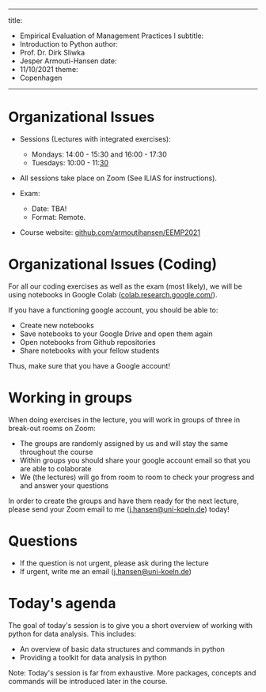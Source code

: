 
---
title:
- Empirical Evaluation of Management Practices I
subtitle:
- Introduction to Python
author:
- Prof. Dr. Dirk Sliwka
- Jesper Armouti-Hansen
date:
- 11/10/2021
theme:
- Copenhagen
---

# Organizational Issues
+ Sessions (Lectures with integrated exercises):
	+ Mondays: 14:00 - 15:30 and 16:00 - 17:30
	+ Tuesdays: 10:00 - 11:[30](30)

+ All sessions take place on Zoom (See ILIAS for instructions).
+ Exam:
	+ Date: TBA!
	+ Format: Remote.
+ Course website: [github.com/armoutihansen/EEMP2021](https://github.com/armoutihansen/EEMP2021)

# Organizational Issues (Coding)
For all our coding exercises as well as the exam (most likely), we will be using notebooks in Google Colab ([colab.research.google.com/](https://colab.research.google.com/)).

If you have a functioning google account, you should be able to:

+ Create new notebooks
+ Save notebooks to your Google Drive and open them again
+ Open notebooks from Github repositories
+ Share notebooks with your fellow students

Thus, make sure that you have a Google account!

# Working in groups
When doing exercises in the lecture, you will work in groups of three in break-out rooms on Zoom:

+ The groups are randomly assigned by us and will stay the same throughout the course
+ Within groups you should share your google account email so that you are able to colaborate
+ We (the lectures) will go from room to room to check your progress and and answer your questions

In order to create the groups and have them ready for the next lecture, please send your Zoom email to me (j.hansen@uni-koeln.de) today!

# Questions

+ If the question is not urgent, please ask during the lecture
+ If urgent, write me an email (j.hansen@uni-koeln.de)

# Today's agenda
The goal of today's session is to give you a short overview of working with python for data analysis. This includes:

+ An overview of basic data structures and commands in python
+ Providing a toolkit for data analysis in python

Note: Today's session is far from exhaustive. More packages, concepts and commands will be introduced later in the course.
